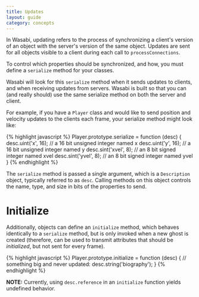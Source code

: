 ```yaml
---
title: Updates
layout: guide
category: concepts
---
```


In Wasabi, updating refers to the process of synchronizing a client's version of an object with the server's version of the same object. Updates are sent for all objects visible to a client during each call to `processConnections`.

To control which properties should be synchronized, and how, you must define a
`serialize` method for your classes.

Wasabi will look for this `serialize` method when it sends updates to clients,
and when receiving updates from servers. Wasabi is built so that you can (and
really should) use the same serialize method on both the server and client.

For example, if you have a `Player` class and would like to send position and
velocity updates to the clients each frame, your serialize method might look
like:

{% highlight javascript %}
Player.prototype.serialize = function (desc) {
    desc.uint('x', 16); // a 16 bit unsigned integer named x
    desc.uint('y', 16); // a 16 bit unsigned integer named y
    desc.sint('xvel', 8); // an 8 bit signed integer named xvel
    desc.sint('yvel', 8); // an 8 bit signed integer named yvel
}
{% endhighlight %}

The `serialize` method is passed a single argument, which is a `Description` object, typically referred to as `desc`. Calling methods on this object controls the name, type, and size in bits of the properties to send.

Initialize
===

Additionally, objects can define an `initialize` method, which behaves identically to a `serialize` method, but is only invoked when a new ghost is created (therefore, can be used to transmit attributes that should be *initialized*, but not sent for every frame).

{% highlight javascript %}
Player.prototype.initialize = function (desc) {
	// something big and never updated:
    desc.string('biography');
}
{% endhighlight %}

**NOTE:** Currently, using `desc.reference` in an `initialize` function yields undefined behavior.
